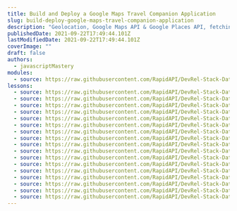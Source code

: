 ```yaml
---
title: Build and Deploy a Google Maps Travel Companion Application
slug: build-deploy-google-maps-travel-companion-application
description: "Geolocation, Google Maps API & Google Places API, fetching API data based on the location, data filtering are just some features that make this Travel Advisor App the best Maps Application that you can currently find on YouTube"
publishedDate: 2021-09-22T17:49:44.101Z
lastModifiedDate: 2021-09-22T17:49:44.101Z
coverImage: ""
draft: false
authors:
  - javascriptMastery
modules:
  - source: https://raw.githubusercontent.com/RapidAPI/DevRel-Stack-Data/dev/lms/courses/build-deploy-google-maps-travel-companion-application/index.md
lessons:
  - source: https://raw.githubusercontent.com/RapidAPI/DevRel-Stack-Data/dev/lms/courses/build-deploy-google-maps-travel-companion-application/intro.md
  - source: https://raw.githubusercontent.com/RapidAPI/DevRel-Stack-Data/dev/lms/courses/build-deploy-google-maps-travel-companion-application/setup.md
  - source: https://raw.githubusercontent.com/RapidAPI/DevRel-Stack-Data/dev/lms/courses/build-deploy-google-maps-travel-companion-application/demo.md
  - source: https://raw.githubusercontent.com/RapidAPI/DevRel-Stack-Data/dev/lms/courses/build-deploy-google-maps-travel-companion-application/project-setup.md
  - source: https://raw.githubusercontent.com/RapidAPI/DevRel-Stack-Data/dev/lms/courses/build-deploy-google-maps-travel-companion-application/folder-structure.md
  - source: https://raw.githubusercontent.com/RapidAPI/DevRel-Stack-Data/dev/lms/courses/build-deploy-google-maps-travel-companion-application/header.md
  - source: https://raw.githubusercontent.com/RapidAPI/DevRel-Stack-Data/dev/lms/courses/build-deploy-google-maps-travel-companion-application/map.md
  - source: https://raw.githubusercontent.com/RapidAPI/DevRel-Stack-Data/dev/lms/courses/build-deploy-google-maps-travel-companion-application/list.md
  - source: https://raw.githubusercontent.com/RapidAPI/DevRel-Stack-Data/dev/lms/courses/build-deploy-google-maps-travel-companion-application/working-apis.md
  - source: https://raw.githubusercontent.com/RapidAPI/DevRel-Stack-Data/dev/lms/courses/build-deploy-google-maps-travel-companion-application/place-card.md
  - source: https://raw.githubusercontent.com/RapidAPI/DevRel-Stack-Data/dev/lms/courses/build-deploy-google-maps-travel-companion-application/display-places-map.md
  - source: https://raw.githubusercontent.com/RapidAPI/DevRel-Stack-Data/dev/lms/courses/build-deploy-google-maps-travel-companion-application/scroll-places-filters.md
  - source: https://raw.githubusercontent.com/RapidAPI/DevRel-Stack-Data/dev/lms/courses/build-deploy-google-maps-travel-companion-application/places-search.md
  - source: https://raw.githubusercontent.com/RapidAPI/DevRel-Stack-Data/dev/lms/courses/build-deploy-google-maps-travel-companion-application/weather-api.md
  - source: https://raw.githubusercontent.com/RapidAPI/DevRel-Stack-Data/dev/lms/courses/build-deploy-google-maps-travel-companion-application/change-map-styles.md
  - source: https://raw.githubusercontent.com/RapidAPI/DevRel-Stack-Data/dev/lms/courses/build-deploy-google-maps-travel-companion-application/env.md
  - source: https://raw.githubusercontent.com/RapidAPI/DevRel-Stack-Data/dev/lms/courses/build-deploy-google-maps-travel-companion-application/deployment.md
---
```

